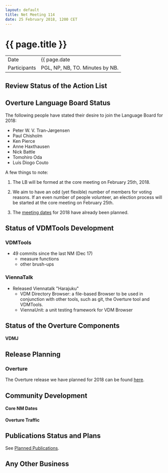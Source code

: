 ```yaml
---
layout: default
title: Net Meeting 114
date: 25 February 2018, 1200 CET
---
```


<script src="http://code.jquery.com/jquery-1.11.1.min.js">
</script>
<script src="/javascripts/edit.js"></script>
<script>setEditButonNm();</script>

# {{ page.title }}

|||
|---|---|
| Date | {{ page.date | date: "%-d %B %Y, %R %Z"}} |
| Participants | PGL, NP, NB, TO.  Minutes by NB. |

## Review Status of the Action List


## Overture Language Board Status

The following people have stated their desire to join the Language Board for 2018:

* Peter W. V. Tran-Jørgensen
* Paul Chisholm
* Ken Pierce
* Anne Haxthausen
* Nick Battle
* Tomohiro Oda
* Luís Diogo Couto

A few things to note:

1. The LB will be formed at the core meeting on February 25th, 2018.

2. We aim to have an odd (yet flexible) number of members for voting reasons. If an even number of people volunteer, an election process will be started at the core meeting on February 25th.

3. The [meeting dates](https://github.com/overturetool/language/wiki/Language-Board-NetMeeting-Minutes#meeting-dates-for-2018) for 2018 have already been planned.

## Status of VDMTools Development
### VDMTools

* 49 commits since the last NM (Dec 17)
  - measure functions
  - other brush-ups

### ViennaTalk

* Released Viennatalk "Harajuku"
  - VDM Directory Browser: a file-based Browser to be used in conjunction with other tools, such as git, the Overture tool and VDMTools.
  - ViennaUnit: a unit testing framework for VDM Browser

##  Status of the Overture Components
#### VDMJ



##  Release Planning

### Overture

The Overture release we have planned for 2018 can be found [here](https://github.com/overturetool/overture/milestones).

##  Community Development

#### Core NM Dates


#### Overture Traffic


##  Publications Status and Plans

See [Planned Publications](http://overturetool.org/publications/PlannedPublications.html).

##  Any Other Business





